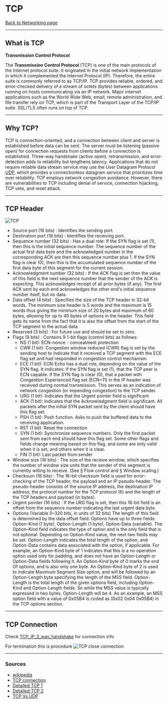 # TCP
[Back to Networking page](./index.md)

---

## What is TCP
**Transmission Control Protocol**

The **Transmission Control Protocol** (TCP) is one of the main protocols of the Internet protocol suite. It originated in the initial network implementation in which it complemented the Internet Protocol (IP). Therefore, the entire suite is commonly referred to as TCP/IP. TCP provides reliable, ordered, and error-checked delivery of a stream of octets (bytes) between applications running on hosts communicating via an IP network. Major internet applications such as the World Wide Web, email, remote administration, and file transfer rely on TCP, which is part of the Transport Layer of the TCP/IP suite. SSL/TLS often runs on top of TCP.

---

## Why TCP?
TCP is connection-oriented, and a connection between client and server is established before data can be sent. The server must be listening (passive open) for connection requests from clients before a connection is established. Three-way handshake (active open), retransmission, and error-detection adds to reliability but lengthens latency. Applications that do not require reliable data stream service may use the User Datagram Protocol [UDP](UDP.md), which provides a connectionless datagram service that prioritizes time over reliability. TCP employs network congestion avoidance. However, there are vulnerabilities to TCP including denial of service, connection hijacking, TCP veto, and reset attack.

---

## TCP Header

![TCP](https://www.gatevidyalay.com/wp-content/uploads/2018/09/TCP-Header-Format.png)

- Source port (16 bits) : Identifies the sending port.
- Destination port (16 bits) : Identifies the receiving port.
- Sequence number (32 bits) : Has a dual role:
	If the SYN flag is set (1), then this is the initial sequence number. The sequence number of the actual first data byte and the acknowledged number in the corresponding ACK are then this sequence number plus 1.
	If the SYN flag is clear (0), then this is the accumulated sequence number of the first data byte of this segment for the current session.
- Acknowledgment number (32 bits) : If the ACK flag is set then the value of this field is the next sequence number that the sender of the ACK is expecting. This acknowledges receipt of all prior bytes (if any). The first ACK sent by each end acknowledges the other end's initial sequence number itself, but no data.
- Data offset (4 bits) : Specifies the size of the TCP header in 32-bit words. The minimum size header is 5 words and the maximum is 15 words thus giving the minimum size of 20 bytes and maximum of 60 bytes, allowing for up to 40 bytes of options in the header. This field gets its name from the fact that it is also the offset from the start of the TCP segment to the actual data.
- Reserved (3 bits) : For future use and should be set to zero.
- Flags (9 bits) : Contains 9 1-bit flags (control bits) as follows:
	- NS (1 bit): ECN-nonce - concealment protection
	- CWR (1 bit): Congestion window reduced (CWR) flag is set by the sending host 				   to indicate that it received a TCP segment with the ECE flag set and had 	         responded in congestion control mechanism.
	- ECE (1 bit): ECN-Echo has a dual role, depending on the value of the SYN flag. It indicates:
	  	If the SYN flag is set (1), that the TCP peer is ECN capable.
		If the SYN flag is clear (0), that a packet with Congestion Experienced flag set (ECN=11) in the IP header was received during normal transmission. This serves as an indication of network congestion (or impending congestion) to the TCP sender.
	- URG (1 bit): Indicates that the Urgent pointer field is significant
	- ACK (1 bit): Indicates that the Acknowledgment field is significant. All packets after the initial SYN packet sent by the client should have this flag set.
	- PSH (1 bit): Push function. Asks to push the buffered data to the receiving application.
	- RST (1 bit): Reset the connection
	- SYN (1 bit): Synchronize sequence numbers. Only the first packet sent from each end should have this flag set. Some other flags and fields change meaning based on this flag, and some are only valid when it is set, and others when it is clear.
	- FIN (1 bit): Last packet from sender
- Window size (16 bits) : The size of the receive window, which specifies the number of window size units that the sender of this segment is currently willing to receive. (See § Flow control and § Window scaling.)
- Checksum (16 bits) : The 16-bit checksum field is used for error-checking of the TCP header, the payload and an IP pseudo-header. The pseudo-header consists of the source IP address, the destination IP address, the protocol number for the TCP protocol (6) and the length of the TCP headers and payload (in bytes).
- Urgent pointer (16 bits) : If the URG flag is set, then this 16-bit field is an offset from the sequence number indicating the last urgent data byte.
- Options (Variable 0–320 bits, in units of 32 bits)
	The length of this field is determined by the data offset field. Options have up to three fields: Option-Kind (1 byte), Option-Length (1 byte), Option-Data (variable). The Option-Kind field indicates the type of option and is the only field that is not optional. Depending on Option-Kind value, the next two fields may be set. Option-Length indicates the total length of the option, and Option-Data contains data associated with the option, if applicable. For example, an Option-Kind byte of 1 indicates that this is a no operation option used only for padding, and does not have an Option-Length or Option-Data fields following it. An Option-Kind byte of 0 marks the end Of options, and is also only one byte. An Option-Kind byte of 2 is used to indicate Maximum Segment Size option, and will be followed by an Option-Length byte specifying the length of the MSS field. Option-Length is the total length of the given options field, including Option-Kind and Option-Length fields. So while the MSS value is typically expressed in two bytes, Option-Length will be 4. As an example, an MSS option field with a value of 0x05B4 is coded as (0x02 0x04 0x05B4) in the TCP options section.

---

## TCP Connection
Check [TCP_IP_3_way_handshake](TCP_IP_3_way_handshake.md) for connection info

For termination this is procedure
![TCP close connection](http://www.cablefree.net/support/radio/software/images/f/fc/Image2001.gif)

---

### Sources
- [wikipedia](https://en.wikipedia.org/wiki/Transmission_Control_Protocol)
- [TCP connection](https://youtu.be/zlIHLnOigmA)
- [Detailed TCP 1](https://youtu.be/c8aet11HNxg)
- [Detailed TCP 2](https://youtu.be/hsNuqtfxgRI)
- [TCP Vs UDP](https://youtu.be/cA9ZJdqzOoU)